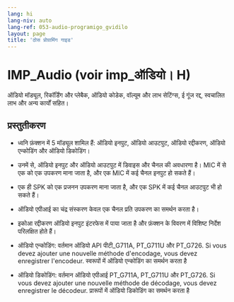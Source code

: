 ```yaml
---
lang: hi
lang-niv: auto
lang-ref: 053-audio-programigo_gvidilo
layout: page
title: 'ठोस प्रोग्रामिंग गाइड'
---
```


# IMP_Audio (voir imp_ऑडियो। H)

ऑडियो मॉड्यूल, रिकॉर्डिंग और प्लेबैक, ऑडियो कोडेक, वॉल्यूम और लाभ सेटिंग्स, ई गूंज रद्द, स्वचालित लाभ और अन्य कार्यों सहित।

## प्रस्तुतीकरण
* ध्वनि फ़ंक्शन में 5 मॉड्यूल शामिल हैं: ऑडियो इनपुट, ऑडियो आउटपुट, ऑडियो रद्दीकरण, ऑडियो एन्कोडिंग और ऑडियो डिकोडिंग।


 * उनमें से, ऑडियो इनपुट और ऑडियो आउटपुट में डिवाइस और चैनल की अवधारणा है। MIC में से एक को एक उपकरण माना जाता है, और एक MIC में कई चैनल इनपुट हो सकते हैं।


 * एक ही SPK को एक प्रजनन उपकरण माना जाता है, और एक SPK में कई चैनल आउटपुट भी हो सकते हैं।


 * ऑडियो एपीआई का चंद्र संस्करण केवल एक चैनल प्रति उपकरण का समर्थन करता है।


 * इकोआ रद्दीकरण ऑडियो इनपुट इंटरफेस में पाया जाता है और फ़ंक्शन के विवरण में विशिष्ट निर्देश परिलक्षित होते हैं।


 * ऑडियो एन्कोडिंग: वर्तमान ऑडियो API पीटी_G711A, PT_G711U और PT_G726. Si vous devez ajouter une nouvelle méthode d'encodage, vous devez enregistrer l'encodeur.
   स्वरूपों में ऑडियो एन्कोडिंग का समर्थन करता है

   

 * ऑडियो डिकोडिंग: वर्तमान ऑडियो एपीआई PT_G711A, PT_G711U और PT_G726. Si vous devez ajouter une nouvelle méthode de décodage, vous devez enregistrer le décodeur.
   प्रारूपों में ऑडियो डिकोडिंग का समर्थन करता है

   

